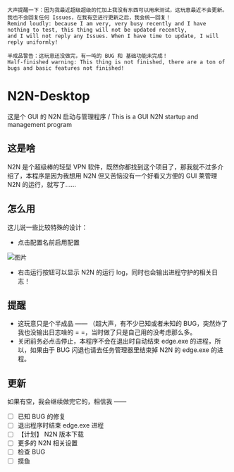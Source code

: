 ~~~
大声提醒一下：因为我最近超级超级的忙加上我没有东西可以用来测试，这玩意最近不会更新。
我也不会回复任何 Issues，在我有空进行更新之后，我会统一回复！
Remind loudly: because I am very, very busy recently and I have nothing to test, this thing will not be updated recently, 
and I will not reply any Issues. When I have time to update, I will reply uniformly!
~~~
~~~
半成品警告：这玩意还没做完，有一吨的 BUG 和 基础功能未完成！
Half-finished warning: This thing is not finished, there are a ton of bugs and basic features not finished!
~~~

# N2N-Desktop
这是个 GUI 的 N2N 启动与管理程序 / This is a GUI N2N startup and management program

## 这是啥
N2N 是个超级棒的轻型 VPN 软件，既然你都找到这个项目了，那我就不过多介绍了，本程序是因为我想用 N2N 但又苦恼没有一个好看又方便的 GUI 莱管理 N2N 的运行，就写了……

## 怎么用
这儿说一些比较特殊的设计：

- 点击配置名前启用配置


![图片](https://stapx.chuhelan.com/lib/pic/n.png)


- 右击运行按钮可以显示 N2N 的运行 log，同时也会输出进程守护的相关日志！

## 提醒
- 这玩意只是个半成品 —— （超大声，有不少已知或者未知的 BUG，突然炸了我也没输出日志啥的 = =，当时做了只是自己用的没考虑那么多。
- 关闭前务必点击停止，本程序不会在退出时自动结束 edge.exe 的进程，所以，如果由于 BUG 闪退也请去任务管理器里结束掉 N2N 的 edge.exe 的进程。

## 更新
如果有空，我会继续做完它的，相信我 ——

- [ ] 已知 BUG 的修复
- [ ] 退出程序时结束 edge.exe 进程
- [ ] 【计划】 N2N 版本下载
- [ ] 更多的 N2N 相关设置
- [ ] 检查 BUG
- [ ] 摸鱼
